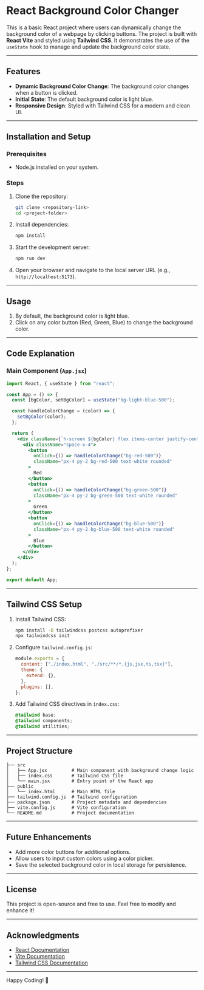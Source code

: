 # React Background Color Changer

This is a basic React project where users can dynamically change the background color of a webpage by clicking buttons. The project is built with **React Vite** and styled using **Tailwind CSS**. It demonstrates the use of the `useState` hook to manage and update the background color state.

---

## Features
- **Dynamic Background Color Change**: The background color changes when a button is clicked.
- **Initial State**: The default background color is light blue.
- **Responsive Design**: Styled with Tailwind CSS for a modern and clean UI.

---

## Installation and Setup

### Prerequisites
- Node.js installed on your system.

### Steps
1. Clone the repository:
   ```bash
   git clone <repository-link>
   cd <project-folder>
   ```

2. Install dependencies:
   ```bash
   npm install
   ```

3. Start the development server:
   ```bash
   npm run dev
   ```

4. Open your browser and navigate to the local server URL (e.g., `http://localhost:5173`).

---

## Usage

1. By default, the background color is light blue.
2. Click on any color button (Red, Green, Blue) to change the background color.

---

## Code Explanation

### Main Component (`App.jsx`)
```jsx
import React, { useState } from "react";

const App = () => {
  const [bgColor, setBgColor] = useState("bg-light-blue-500");

  const handleColorChange = (color) => {
    setBgColor(color);
  };

  return (
    <div className={`h-screen ${bgColor} flex items-center justify-center`}>
      <div className="space-x-4">
        <button
          onClick={() => handleColorChange("bg-red-500")}
          className="px-4 py-2 bg-red-500 text-white rounded"
        >
          Red
        </button>
        <button
          onClick={() => handleColorChange("bg-green-500")}
          className="px-4 py-2 bg-green-500 text-white rounded"
        >
          Green
        </button>
        <button
          onClick={() => handleColorChange("bg-blue-500")}
          className="px-4 py-2 bg-blue-500 text-white rounded"
        >
          Blue
        </button>
      </div>
    </div>
  );
};

export default App;
```

---

## Tailwind CSS Setup

1. Install Tailwind CSS:
   ```bash
   npm install -D tailwindcss postcss autoprefixer
   npx tailwindcss init
   ```

2. Configure `tailwind.config.js`:
   ```javascript
   module.exports = {
     content: ["./index.html", "./src/**/*.{js,jsx,ts,tsx}"],
     theme: {
       extend: {},
     },
     plugins: [],
   };
   ```

3. Add Tailwind CSS directives in `index.css`:
   ```css
   @tailwind base;
   @tailwind components;
   @tailwind utilities;
   ```

---

## Project Structure

```
├── src
│   ├── App.jsx         # Main component with background change logic
│   ├── index.css       # Tailwind CSS file
│   └── main.jsx        # Entry point of the React app
├── public
│   └── index.html      # Main HTML file
├── tailwind.config.js  # Tailwind configuration
├── package.json        # Project metadata and dependencies
├── vite.config.js      # Vite configuration
└── README.md           # Project documentation
```

---

## Future Enhancements

- Add more color buttons for additional options.
- Allow users to input custom colors using a color picker.
- Save the selected background color in local storage for persistence.

---

## License
This project is open-source and free to use. Feel free to modify and enhance it!

---

## Acknowledgments
- [React Documentation](https://react.dev/)
- [Vite Documentation](https://vitejs.dev/)
- [Tailwind CSS Documentation](https://tailwindcss.com/)

---
Happy Coding! 🚀
```

